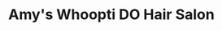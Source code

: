 ---
title: "Amy's Whoopti DO Hair Salon"
url: /vermillion/amys-whoopti-do-hair-salon/
shop: Friseur
---